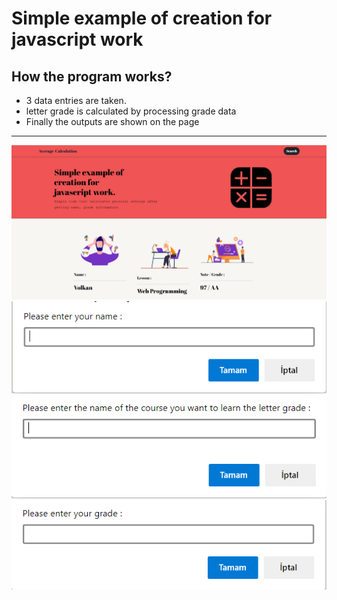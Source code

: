 # Simple example of creation for javascript work

## How the program works?
* 3 data entries are taken.
* letter grade is calculated by processing grade data
* Finally the outputs are shown on the page
<hr>



<img src="./image/ss.png">

<img src="./image/ss1.png">

<img src="./image/ss2.png">

<img src="./image/ss3.png">

